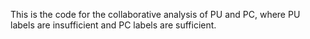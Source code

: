 This is the code for the collaborative analysis of PU and PC, where PU labels are insufficient and PC labels are sufficient.
